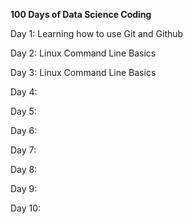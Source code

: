 <p> <b> 100 Days of Data Science Coding </b> </p>

<p> Day 1: Learning how to use Git and Github </p>
<p> Day 2: Linux Command Line Basics </p>
<p> Day 3: Linux Command Line Basics </p>
<p> Day 4:  </p>
<p> Day 5:  </p>
<p> Day 6:  </p>
<p> Day 7:  </p>
<p> Day 8:  </p>
<p> Day 9:  </p>
<p> Day 10:  </p>

